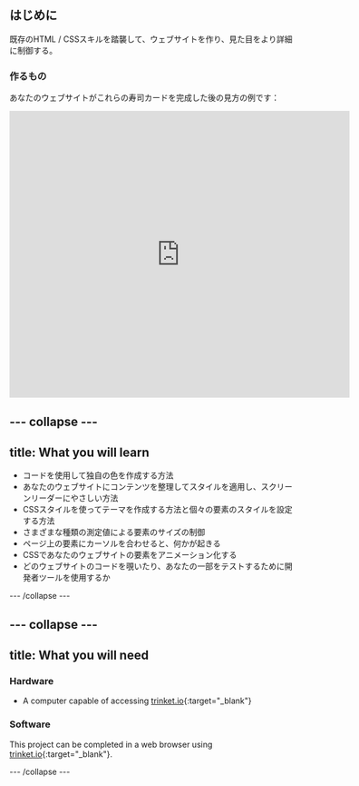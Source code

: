 ## はじめに

既存のHTML / CSSスキルを踏襲して、ウェブサイトを作り、見た目をより詳細に制御する。

### 作るもの

あなたのウェブサイトがこれらの寿司カードを完成した後の見方の例です：

<div class="trinket">
  <iframe src="https://trinket.io/embed/html/0e7f7e6713?outputOnly=true&start=result" width="600" height="505" frameborder="0" marginwidth="0" marginheight="0" allowfullscreen>
  </iframe>
</div>

## \--- collapse \---

## title: What you will learn

+ コードを使用して独自の色を作成する方法
+ あなたのウェブサイトにコンテンツを整理してスタイルを適用し、スクリーンリーダーにやさしい方法
+ CSSスタイルを使ってテーマを作成する方法と個々の要素のスタイルを設定する方法
+ さまざまな種類の測定値による要素のサイズの制御
+ ページ上の要素にカーソルを合わせると、何かが起きる
+ CSSであなたのウェブサイトの要素をアニメーション化する
+ どのウェブサイトのコードを覗いたり、あなたの一部をテストするために開発者ツールを使用するか

\--- /collapse \---

## \--- collapse \---

## title: What you will need

### Hardware

+ A computer capable of accessing [trinket.io](https://trinket.io){:target="_blank"}

### Software

This project can be completed in a web browser using [trinket.io](https://trinket.io){:target="_blank"}.

\--- /collapse \---